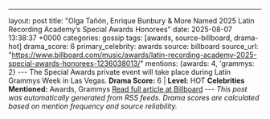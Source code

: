 ---
layout: post
title: "Olga Tañón, Enrique Bunbury & More Named 2025 Latin Recording Academy’s Special Awards Honorees"
date: 2025-08-07 13:38:37 +0000
categories: gossip
tags: [awards, source-billboard, drama-hot]
drama_score: 6
primary_celebrity: awards
source: billboard
source_url: "https://www.billboard.com/music/awards/latin-recording-academy-2025-special-awards-honorees-1236038013/"
mentions: {awards: 4, 'grammys: 2} --- The Special Awards private event will take place during Latin Grammys Week in Las Vegas. **Drama Score:** 6 | **Level:** HOT **Celebrities Mentioned:** Awards, Grammys [Read full article at Billboard](https://www.billboard.com/music/awards/latin-recording-academy-2025-special-awards-honorees-1236038013/) --- *This post was automatically generated from RSS feeds. Drama scores are calculated based on mention frequency and source reliability.*